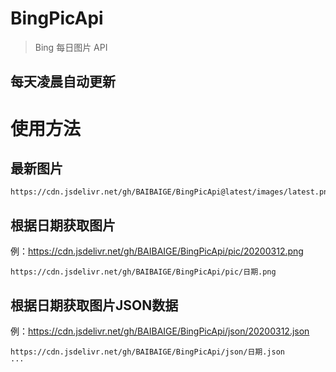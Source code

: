 # BingPicApi
> Bing 每日图片 API
## 每天凌晨自动更新

# 使用方法

## 最新图片
```
https://cdn.jsdelivr.net/gh/BAIBAIGE/BingPicApi@latest/images/latest.png
```

## 根据日期获取图片
例：https://cdn.jsdelivr.net/gh/BAIBAIGE/BingPicApi/pic/20200312.png
```
https://cdn.jsdelivr.net/gh/BAIBAIGE/BingPicApi/pic/日期.png
```

## 根据日期获取图片JSON数据
例：https://cdn.jsdelivr.net/gh/BAIBAIGE/BingPicApi/json/20200312.json
```
https://cdn.jsdelivr.net/gh/BAIBAIGE/BingPicApi/json/日期.json
···
